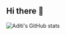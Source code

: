 ## Hi there 👋

<!--
**SavageSanta11/SavageSanta11** is a ✨ _special_ ✨ repository because its `README.md` (this file) appears on your GitHub profile.

Here are some ideas to get you started:

- 🔭 I’m currently working on ...
- 🌱 I’m currently learning ...
- 👯 I’m looking to collaborate on ...
- 🤔 I’m looking for help with ...
- 💬 Ask me about ...
- 📫 How to reach me: ...
- 😄 Pronouns: ...
- ⚡ Fun fact: ...
-->

![Aditi's GitHub stats](https://github-readme-stats.vercel.app/api?username=SavageSanta11&show_icons=true&theme=dark)
